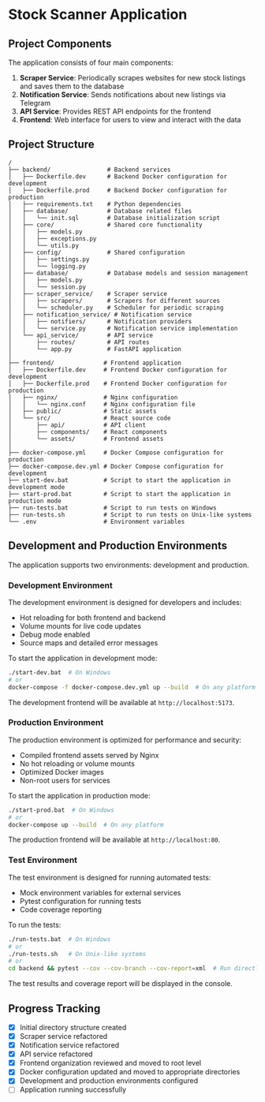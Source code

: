 # Stock Scanner Application

## Project Components

The application consists of four main components:

1. **Scraper Service**: Periodically scrapes websites for new stock listings and saves them to the database
2. **Notification Service**: Sends notifications about new listings via Telegram
3. **API Service**: Provides REST API endpoints for the frontend
4. **Frontend**: Web interface for users to view and interact with the data

## Project Structure

```
/
├── backend/                # Backend services
│   ├── Dockerfile.dev      # Backend Docker configuration for development
│   ├── Dockerfile.prod     # Backend Docker configuration for production
│   ├── requirements.txt    # Python dependencies
│   ├── database/           # Database related files
│   │   └── init.sql        # Database initialization script
│   ├── core/               # Shared core functionality
│   │   ├── models.py
│   │   ├── exceptions.py
│   │   └── utils.py
│   ├── config/             # Shared configuration
│   │   ├── settings.py
│   │   └── logging.py
│   ├── database/           # Database models and session management
│   │   ├── models.py
│   │   └── session.py
│   ├── scraper_service/    # Scraper service
│   │   ├── scrapers/       # Scrapers for different sources
│   │   └── scheduler.py    # Scheduler for periodic scraping
│   ├── notification_service/ # Notification service
│   │   ├── notifiers/      # Notification providers
│   │   └── service.py      # Notification service implementation
│   └── api_service/        # API service
│       ├── routes/         # API routes
│       └── app.py          # FastAPI application
│
├── frontend/              # Frontend application
│   ├── Dockerfile.dev     # Frontend Docker configuration for development
│   ├── Dockerfile.prod    # Frontend Docker configuration for production
│   ├── nginx/             # Nginx configuration
│   │   └── nginx.conf     # Nginx configuration file
│   ├── public/            # Static assets
│   └── src/               # React source code
│       ├── api/           # API client
│       ├── components/    # React components
│       └── assets/        # Frontend assets
│
├── docker-compose.yml     # Docker Compose configuration for production
├── docker-compose.dev.yml # Docker Compose configuration for development
├── start-dev.bat          # Script to start the application in development mode
├── start-prod.bat         # Script to start the application in production mode
├── run-tests.bat          # Script to run tests on Windows
├── run-tests.sh           # Script to run tests on Unix-like systems
└── .env                   # Environment variables
```

## Development and Production Environments

The application supports two environments: development and production.

### Development Environment
The development environment is designed for developers and includes:
- Hot reloading for both frontend and backend
- Volume mounts for live code updates
- Debug mode enabled
- Source maps and detailed error messages

To start the application in development mode:
```bash
./start-dev.bat  # On Windows
# or
docker-compose -f docker-compose.dev.yml up --build  # On any platform
```

The development frontend will be available at `http://localhost:5173`.

### Production Environment
The production environment is optimized for performance and security:
- Compiled frontend assets served by Nginx
- No hot reloading or volume mounts
- Optimized Docker images
- Non-root users for services

To start the application in production mode:
```bash
./start-prod.bat  # On Windows
# or
docker-compose up --build  # On any platform
```

The production frontend will be available at `http://localhost:80`.

### Test Environment
The test environment is designed for running automated tests:
- Mock environment variables for external services
- Pytest configuration for running tests
- Code coverage reporting

To run the tests:
```bash
./run-tests.bat  # On Windows
# or
./run-tests.sh   # On Unix-like systems
# or
cd backend && pytest --cov --cov-branch --cov-report=xml  # Run directly with pytest
```

The test results and coverage report will be displayed in the console.

## Progress Tracking

- [x] Initial directory structure created
- [x] Scraper service refactored
- [x] Notification service refactored
- [x] API service refactored
- [x] Frontend organization reviewed and moved to root level
- [x] Docker configuration updated and moved to appropriate directories
- [x] Development and production environments configured
- [ ] Application running successfully
